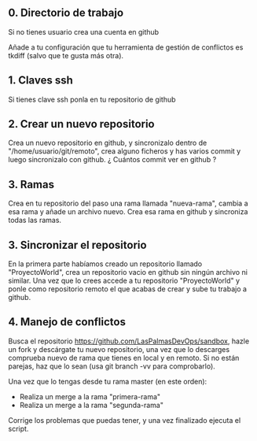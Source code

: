 ## 0. Directorio de trabajo

Si no tienes usuario crea una cuenta en github

Añade a tu configuración que tu herramienta de gestión de conflictos es tkdiff (salvo que te gusta más otra).

## 1. Claves ssh

Si tienes clave ssh ponla en tu repositorio de github

## 2. Crear un nuevo repositorio

Crea un nuevo repositorio en github, y sincronizalo dentro de "/home/usuario/git/remoto", crea alguno ficheros y has varios commit y luego sincronizalo con github. ¿ Cuántos commit ver en github ?

## 3. Ramas

Crea en tu repositorio del paso una rama llamada "nueva-rama", cambia a esa rama y añade un archivo nuevo. Crea esa rama en github y sincroniza todas las ramas.

## 3. Sincronizar el repositorio 

En la primera parte habíamos creado un repositorio llamado "ProyectoWorld", crea un repositorio vacio en github sin ningún archivo ni similar. Una vez que lo crees accede a tu repositorio "ProyectoWorld" y ponle como repositorio remoto el que acabas de crear y sube tu trabajo a github.

## 4. Manejo de conflictos

Busca el repositorio https://github.com/LasPalmasDevOps/sandbox, hazle un fork y descárgate tu nuevo repositorio, una vez que lo descarges comprueba nuevo de rama que tienes en local y en remoto. Si no están parejas, haz que lo sean (usa git branch -vv para comprobarlo).

Una vez que lo tengas desde tu rama master (en este orden):

- Realiza un merge a la rama "primera-rama"
- Realiza un merge a la rama "segunda-rama" 

Corrige los problemas que puedas tener, y una vez finalizado ejecuta el script.
